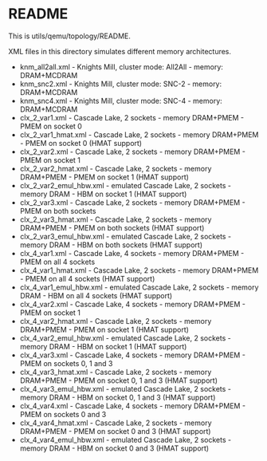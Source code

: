 # README

This is utils/qemu/topology/README.

XML files in this directory simulates different memory architectures.

- knm_all2all.xml - Knights Mill, cluster mode: All2All - memory: DRAM+MCDRAM
- knm_snc2.xml - Knights Mill, cluster mode: SNC-2 - memory: DRAM+MCDRAM
- knm_snc4.xml - Knights Mill, cluster mode: SNC-4 - memory: DRAM+MCDRAM
- clx_2_var1.xml - Cascade Lake, 2 sockets - memory DRAM+PMEM - PMEM on socket 0
- clx_2_var1_hmat.xml - Cascade Lake, 2 sockets - memory DRAM+PMEM - PMEM on socket 0 (HMAT support)
- clx_2_var2.xml - Cascade Lake, 2 sockets - memory DRAM+PMEM - PMEM on socket 1
- clx_2_var2_hmat.xml - Cascade Lake, 2 sockets - memory DRAM+PMEM - PMEM on socket 1 (HMAT support)
- clx_2_var2_emul_hbw.xml - emulated Cascade Lake, 2 sockets - memory DRAM - HBM on socket 1 (HMAT support)
- clx_2_var3.xml - Cascade Lake, 2 sockets - memory DRAM+PMEM - PMEM on both sockets
- clx_2_var3_hmat.xml - Cascade Lake, 2 sockets - memory DRAM+PMEM - PMEM on both sockets (HMAT support)
- clx_2_var3_emul_hbw.xml - emulated Cascade Lake, 2 sockets - memory DRAM - HBM on both sockets (HMAT support)
- clx_4_var1.xml - Cascade Lake, 4 sockets - memory DRAM+PMEM - PMEM on all 4 sockets
- clx_4_var1_hmat.xml - Cascade Lake, 2 sockets - memory DRAM+PMEM - PMEM on all 4 sockets (HMAT support)
- clx_4_var1_emul_hbw.xml - emulated Cascade Lake, 2 sockets - memory DRAM - HBM on all 4 sockets (HMAT support)
- clx_4_var2.xml - Cascade Lake, 4 sockets - memory DRAM+PMEM - PMEM on socket 1
- clx_4_var2_hmat.xml - Cascade Lake, 2 sockets - memory DRAM+PMEM - PMEM on socket 1 (HMAT support)
- clx_4_var2_emul_hbw.xml - emulated Cascade Lake, 2 sockets - memory DRAM - HBM on socket 1 (HMAT support)
- clx_4_var3.xml - Cascade Lake, 4 sockets - memory DRAM+PMEM - PMEM on sockets 0, 1 and 3
- clx_4_var3_hmat.xml - Cascade Lake, 2 sockets - memory DRAM+PMEM - PMEM on socket 0, 1 and 3 (HMAT support)
- clx_4_var3_emul_hbw.xml - emulated Cascade Lake, 2 sockets - memory DRAM - HBM on socket 0, 1 and 3 (HMAT support)
- clx_4_var4.xml - Cascade Lake, 4 sockets - memory DRAM+PMEM - PMEM on sockets 0 and 3
- clx_4_var4_hmat.xml - Cascade Lake, 2 sockets - memory DRAM+PMEM - PMEM on socket 0 and 3 (HMAT support)
- clx_4_var4_emul_hbw.xml - emulated Cascade Lake, 2 sockets - memory DRAM - HBM on socket 0 and 3 (HMAT support)
